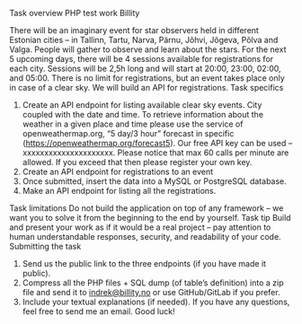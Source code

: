 Task overview
PHP test work
Billity

There will be an imaginary event for star observers held in different Estonian cities – in
Tallinn, Tartu, Narva, Pärnu, Jõhvi, Jõgeva, Põlva and Valga. People will gather to observe and learn about the stars.
For the next 5 upcoming days, there will be 4 sessions available for registrations for each city. Sessions will be 2,5h long and will start at 20:00, 23:00, 02:00, and 05:00. There is no limit for registrations, but an event takes place only in case of a clear sky.
We will build an API for registrations.
Task specifics
1. Create an API endpoint for listing available clear sky events. City coupled with the date and time.
To retrieve information about the weather in a given place and time please use the service of openweathermap.org, “5 day/3 hour” forecast in specific (https://openweathermap.org/forecast5). Our free API key can be used – xxxxxxxxxxxxxxxxxxxxx. Please notice that max 60 calls per minute are allowed. If you exceed that then please register your own key.
2. Create an API endpoint for registrations to an event
3. Once submitted, insert the data into a MySQL or PostgreSQL database.
4. Make an API endpoint for listing all the registrations.
           
Task limitations
Do not build the application on top of any framework – we want you to solve it from the beginning to the end by yourself.
Task tip
Build and present your work as if it would be a real project – pay attention to human understandable responses, security, and readability of your code.
Submitting the task

1. Send us the public link to the three endpoints (if you have made it public).
2. Compress all the PHP files + SQL dump (of table’s definition) into a zip file and send it to indrek@billity.no or use GitHub/GitLab if you prefer.
3. Include your textual explanations (if needed).
If you have any questions, feel free to send me an email. Good luck!

